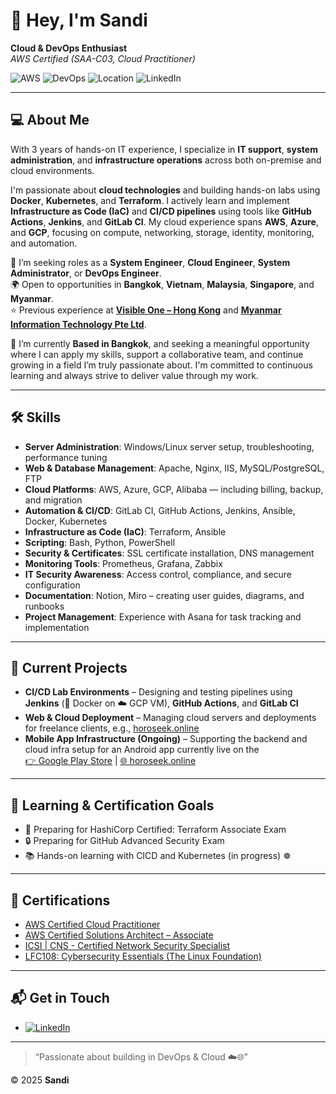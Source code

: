 # 👋 Hey, I'm Sandi

**Cloud & DevOps Enthusiast**  
*AWS Certified (SAA-C03, Cloud Practitioner)*

![AWS](https://img.shields.io/badge/AWS%20Certified-SAA--C03,%20Cloud%20Practitioner-orange?logo=amazon-aws&logoColor=white)
![DevOps](https://img.shields.io/badge/DevOps-Engineer-blue?logo=dev.to&logoColor=white)
![Location](https://img.shields.io/badge/Based%20in-Bangkok-orange)
![LinkedIn](https://img.shields.io/badge/LinkedIn-blue?logo=linkedin&logoColor=white)

---

## 💻 About Me

With 3 years of hands-on IT experience, I specialize in **IT support**, **system administration**, and **infrastructure operations** across both on-premise and cloud environments.

I'm passionate about **cloud technologies** and building hands-on labs using **Docker**, **Kubernetes**, and **Terraform**. I actively learn and implement **Infrastructure as Code (IaC)** and **CI/CD pipelines** using tools like **GitHub Actions**, **Jenkins**, and **GitLab CI**. My cloud experience spans **AWS**, **Azure**, and **GCP**, focusing on compute, networking, storage, identity, monitoring, and automation.

💼 I’m seeking roles as a **System Engineer**, **Cloud Engineer**, **System Administrator**, or **DevOps Engineer**.  
🌍 Open to opportunities in **Bangkok**, **Vietnam**, **Malaysia**, **Singapore**, and **Myanmar**.  
⭐ Previous experience at [**Visible One – Hong Kong**](https://visibleone.com/) and [**Myanmar Information Technology Pte Ltd**](https://www.mit.com.mm/).

📍 I’m currently **Based in Bangkok**, and seeking a meaningful opportunity where I can apply my skills, support a collaborative team, and continue growing in a field I’m truly passionate about. I'm committed to continuous learning and always strive to deliver value through my work.

---

## 🛠️ Skills

- **Server Administration**: Windows/Linux server setup, troubleshooting, performance tuning  
- **Web & Database Management**: Apache, Nginx, IIS, MySQL/PostgreSQL, FTP  
- **Cloud Platforms**: AWS, Azure, GCP, Alibaba — including billing, backup, and migration  
- **Automation & CI/CD**: GitLab CI, GitHub Actions, Jenkins, Ansible, Docker, Kubernetes  
- **Infrastructure as Code (IaC)**: Terraform, Ansible  
- **Scripting**: Bash, Python, PowerShell  
- **Security & Certificates**: SSL certificate installation, DNS management  
- **Monitoring Tools**: Prometheus, Grafana, Zabbix  
- **IT Security Awareness**: Access control, compliance, and secure configuration  
- **Documentation**: Notion, Miro – creating user guides, diagrams, and runbooks  
- **Project Management**: Experience with Asana for task tracking and implementation

---

## 🚀 Current Projects

- **CI/CD Lab Environments** – Designing and testing pipelines using **Jenkins** (🐳 Docker on ☁️ GCP VM), **GitHub Actions**, and **GitLab CI**  
- **Web & Cloud Deployment** – Managing cloud servers and deployments for freelance clients, e.g., [horoseek.online](https://horoseek.online)  
- **Mobile App Infrastructure (Ongoing)** – Supporting the backend and cloud infra setup for an Android app currently live on the  
 [👉 Google Play Store](https://shorturl.at/FD5o9) | [🌐 horoseek.online](https://horoseek.online)

---

## 🎯 Learning & Certification Goals

- 📜 Preparing for HashiCorp Certified: Terraform Associate Exam  
- 🔒 Preparing for GitHub Advanced Security Exam  
- 📚 Hands-on learning with CICD and Kubernetes (in progress) ☸️

---

## 🏅 Certifications

- [AWS Certified Cloud Practitioner](https://www.credly.com/badges/a1deb467-db32-4e66-9bf5-5efef4518dc1/public_url)
- [AWS Certified Solutions Architect – Associate](https://www.credly.com/badges/2fe9bcaf-9287-4579-adc3-13b68e19c7c8/public_url)
- [ICSI | CNS - Certified Network Security Specialist](https://www.credential.net/cbebdc42-7105-4c4b-88a9-9c701d249a16#acc.96eLlyYM)
- [LFC108: Cybersecurity Essentials (The Linux Foundation)](https://www.credly.com/badges/da6849ae-c88f-4afb-8afc-740c740918aa/public_url)

---

## 📬 Get in Touch

- [![LinkedIn](https://img.shields.io/badge/LinkedIn-sandiphonemyint-blue?logo=linkedin)](https://www.linkedin.com/in/sandiphonemyint)

---

> “Passionate about building in DevOps & Cloud ☁️🌐”

© 2025 **Sandi**
